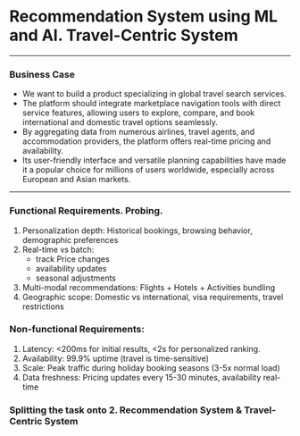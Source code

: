 # Recommendation System using ML and AI. Travel-Centric System
---
### Business Case
* We want to build a product specializing in global travel search services.  
* The platform should integrate marketplace navigation tools with direct service features, allowing users to explore, compare, and book international and domestic travel options seamlessly. 
* By aggregating data from numerous airlines, travel agents, and accommodation providers, the platform offers real-time pricing and availability.  
* Its user-friendly interface and versatile planning capabilities have made it a popular choice for millions of users worldwide, especially across European and Asian markets.
---
### Functional Requirements. Probing.
1. Personalization depth: Historical bookings, browsing behavior, demographic preferences
2. Real-time vs batch:
   - track Price changes
   - availability updates
   - seasonal adjustments
3. Multi-modal recommendations: Flights + Hotels + Activities bundling
4. Geographic scope: Domestic vs international, visa requirements, travel restrictions

### Non-functional Requirements:
1. Latency: <200ms for initial results, <2s for personalized ranking.
2. Availability: 99.9% uptime (travel is time-sensitive)
3. Scale: Peak traffic during holiday booking seasons (3-5x normal load)
4. Data freshness: Pricing updates every 15-30 minutes, availability real-time

### Splitting the task onto 2. Recommendation System & Travel-Centric System

